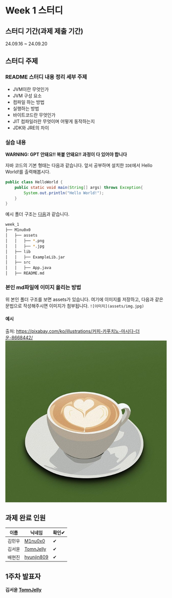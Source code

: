 # Week 1 스터디
## 스터디 기간(과제 제출 기간)
24.09.16 ~ 24.09.20

## 스터디 주제
### README 스터디 내용 정리 세부 주제
- JVM이란 무엇인가
- JVM 구성 요소
- 컴파일 하는 방법
- 실행하는 방법
- 바이트코드란 무엇인가
- JIT 컴파일러란 무엇이며 어떻게 동작하는지
- JDK와 JRE의 차이

### 실습 내용
**WARNING: GPT 안돼요!! 복붙 안돼요!! 과정이 다 있어야 합니다**

자바 코드의 기본 형태는 다음과 같습니다. 앞서 공부하며 설치한 `IDE`에서 Hello World!를 출력해봅시다.
``` java
public class HelloWorld {
    public static void main(String[] args) throws Exception{
        System.out.println("Hello World!");
    }
}
```
예시 폴더 구조는 [다음](/week_1/M1nu0x0/)과 같습니다.
``` bash
week_1
├── M1nu0x0
│   ├── assets
│   │   ├── *.png
│   │   ├── *.jpg
│   ├── lib
│   │   ├── ExampleLib.jar
│   ├── src
│   │   ├── App.java
│   ├── README.md
```

### 본인 md파일에 이미지 올리는 방법
위 본인 폴더 구조를 보면 assets가 있습니다. 여기에 이미지를 저장하고, 다음과 같은 문법으로 작성해주시면 이미지가 첨부됩니다. `![이미지](assets/img.jpg)`

#### 예시
출처: https://pixabay.com/ko/illustrations/커피-카푸치노-마시다-더운-8668442/
![카푸치노](/week_1/M1nu0x0/assets/coffee-8668442_640.jpg)

## 과제 완료 인원
|이름|닉네임|확인✔|
|---|------|----|
|김민우|[M1nu0x0](https://github.com/M1nu0x0)|✔|
|김서윤|[TomnJelly](https://github.com/TomnJelly)|✔|
|배현진|[hyunjin809](https://github.com/hyunjin809)|✔|

## 1주차 발표자
**김서윤 [TomnJelly](https://github.com/TomnJelly)**
